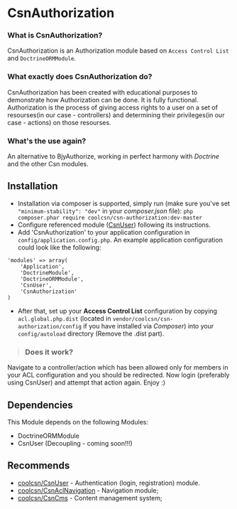 CsnAuthorization
================

### What is CsnAuthorization? ###
CsnAuthorization is an Authorization module based on `Access Control List` and `DoctrineORMModule`.

### What exactly does CsnAuthorization do? ###
CsnAuthorization has been created with educational purposes to demonstrate how Authorization can be done. It is fully functional.
Authorization is the process of giving access rights to a user on a set of resourses(in our case - controllers) and determining their privileges(in our case - actions) on those resourses.

### What's the use again? ###
An alternative to BjyAuthorize, working in perfect harmony with *Doctrine* and the other Csn modules.

Installation
------------
- Installation via composer is supported, simply run (make sure you've set `"minimum-stability": "dev"` in your *composer.json* file):
`php composer.phar require coolcsn/csn-authorization:dev-master`
- Configure referenced module ([CsnUser](https://github.com/coolcsn/CsnUser)) following its instructions.
- Add 'CsnAuthorization' to your application configuration in `config/application.config.php`. An example application configuration could look like the following:

```
'modules' => array(
    'Application',
    'DoctrineModule',
    'DoctrineORMModule',
    'CsnUser',
    'CsnAuthorization'
)
```

- After that, set up your **Access Control List** configuration by copying `acl.global.php.dist` (located in `vendor/coolcsn/csn-authorization/config` if you have installed via *Composer*) into your `config/autoload` directory (Remove the .dist part).

>### Does it work? ###
Navigate to a controller/action which has been allowed only for members in your ACL configuration and you should be redirected. Now login (preferably using CsnUser) and attempt that action again. Enjoy :)

Dependencies
------------
This Module depends on the following Modules:

- DoctrineORMModule
- CsnUser (Decoupling - coming soon!!!)

Recommends
----------
- [coolcsn/CsnUser](https://github.com/coolcsn/CsnUser) - Authentication (login, registration) module.
- [coolcsn/CsnAclNavigation](https://github.com/coolcsn/CsnAclNavigation) - Navigation module;
- [coolcsn/CsnCms](https://github.com/coolcsn/CsnCms) - Content management system;